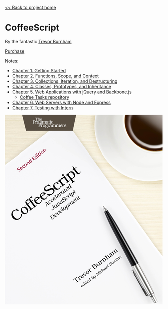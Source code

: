 [&lt;&lt; Back to project home](../../README.md)

# CoffeeScript

By the fantastic [Trevor Burnham](http://trevorburnham.com/)

[Purchase](https://pragprog.com/book/tbcoffee2/coffeescript)

Notes:

- [Chapter 1. Getting Started](ch01-getting-started.md)
- [Chapter 2. Functions, Scope, and Context](ch02-functions-scope-and-context.md)
- [Chapter 3. Collections, Iteration, and Destructuring](ch03-collections-iteration-and-destructuring.md)
- [Chapter 4. Classes, Prototypes, and Inheritance](ch04-classes-prototypes-and-inheritance.md)
- [Chapter 5. Web Applications with jQuery and Backbone.js](ch05-web-applications-with-jquery-and-backbone.js.md)
  - [Coffee Tasks repository](https://github.com/trueheart78/cs-coffee-tasks)
- [Chapter 6. Web Servers with Node and Express](ch06-web-servers-with-node-and-express.md)
- [Chapter 7. Testing with Intern](ch07-testing-with-intern.md)

![book cover](cover.jpg)
